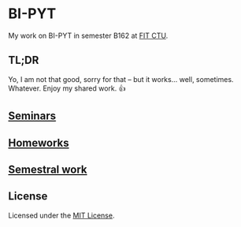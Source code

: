 # BI-PYT

My work on BI-PYT in semester B162 at [FIT CTU](https://fit.cvut.cz/en).

## TL;DR

Yo, I am not that good, sorry for that – but it works... well, sometimes. Whatever. Enjoy my shared work. :thumbsup:

## [Seminars](seminars)

## [Homeworks](homeworks)

## [Semestral work](semestral-work)

## License

Licensed under the [MIT License](LICENSE).
